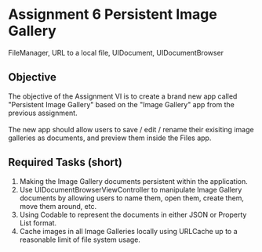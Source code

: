# Assignment 6 Persistent Image Gallery
FileManager, URL to a local file, UIDocument, UIDocumentBrowser

## Objective
The objective of the Assignment VI is to create a brand new app called "Persistent Image Gallery" based on the "Image Gallery" app from the previous assignment. 
<br><br>The new app should allow users to save / edit / rename their exisiting image galleries as documents, and preview them inside the Files app. 
## Required Tasks (short)
1. Making the Image Gallery documents persistent within the application.
2. Use UIDocumentBrowserViewController to manipulate Image Gallery documents by allowing users to name them, open them, create them, move them around, etc.
3. Using Codable to represent the documents in either JSON or Property List format.
4. Cache images in all Image Galleries locally using URLCache up to a reasonable limit of file system usage.

